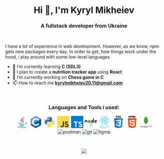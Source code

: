 <h1 align="center">Hi 👋, I'm Kyryl Mikheiev</h1>
<h3 align="center">A fullstack developer from Ukraine</h3>
<br>
<p>I have a lot of experience in web development. However, as we know, npm gets new packages every day. In order to get, how things work under the hood, i play around with some low-level languages</p>

- 🌱 I’m currently learning **C (SDL3)**
- 🍴 I plan to create a **nutrition tracker app** using **React** 
- 🔭 I’m currently working on **Chess game in C**
- 📫 How to reach me **kyrylmikheiev20.11@gmail.com**

<br>

<h3 align="center">Languages and Tools i used:</h3>
<p align="center">   
  <img src="https://raw.githubusercontent.com/devicons/devicon/master/icons/java/java-original.svg" alt="java" width="40" height="40"/> 
  <img src="https://raw.githubusercontent.com/devicons/devicon/master/icons/c/c-original.svg" alt="c" width="40" height="40"/> 
  <img src="https://raw.githubusercontent.com/devicons/devicon/master/icons/python/python-original.svg" alt="python" width="40" height="40"/> 
  <img src="https://raw.githubusercontent.com/devicons/devicon/master/icons/javascript/javascript-original.svg" alt="javascript" width="40" height="40"/> 
  <img src="https://raw.githubusercontent.com/devicons/devicon/master/icons/typescript/typescript-original.svg" alt="typescript" width="40" height="40"/> 
  <img src="https://raw.githubusercontent.com/devicons/devicon/master/icons/nodejs/nodejs-original-wordmark.svg" alt="nodejs" width="40" height="40"/> 
  <img src="https://raw.githubusercontent.com/devicons/devicon/master/icons/react/react-original-wordmark.svg" alt="react" width="40" height="40"/> 
  <img src="https://raw.githubusercontent.com/devicons/devicon/master/icons/css3/css3-original-wordmark.svg" alt="css3" width="40" height="40"/> 
  <img src="https://raw.githubusercontent.com/devicons/devicon/master/icons/html5/html5-original-wordmark.svg" alt="html5" width="40" height="40"/> 
  <img src="https://raw.githubusercontent.com/devicons/devicon/master/icons/mongodb/mongodb-original-wordmark.svg" alt="mongodb" width="40" height="40"/> 
  <img src="https://www.vectorlogo.zone/logos/getpostman/getpostman-icon.svg" alt="postman" width="40" height="40"/> 
  <img src="https://www.vectorlogo.zone/logos/git-scm/git-scm-icon.svg" alt="git" width="40" height="40"/> 
  <img src="https://www.vectorlogo.zone/logos/figma/figma-icon.svg" alt="figma" width="40" height="40"/> 
</p>

<br>

<p align="center">
  <img src="https://github-readme-stats.vercel.app/api/top-langs/?username=KyrylMikheiev&theme=dark&hide_border=false&include_all_commits=false&count_private=false&layout=compact">
</p>

<br>
